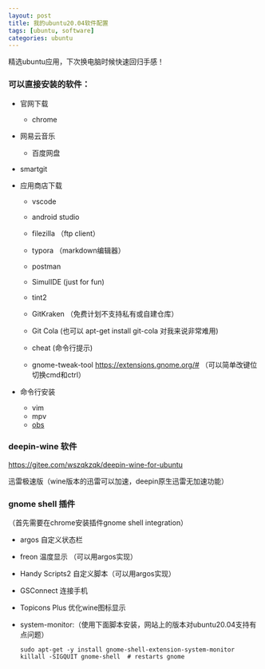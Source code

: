 ```yaml
---
layout: post
title: 我的ubuntu20.04软件配置
tags: [ubuntu, software]
categories: ubuntu
---
```


精选ubuntu应用，下次换电脑时候快速回归手感！

### 可以直接安装的软件：

- 官网下载

  - chrome
- 网易云音乐
  - 百度网盘
- smartgit
  
- 应用商店下载

  - vscode

  - android studio

  - filezilla （ftp client）

  - typora （markdown编辑器）

  - postman

  - SimulIDE (just for fun)

  - tint2

  - GitKraken （免费计划不支持私有或自建仓库）

  - Git Cola (也可以 apt-get install git-cola 对我来说非常难用)

  - cheat (命令行提示)

  - gnome-tweak-tool https://extensions.gnome.org/# （可以简单改键位 切换cmd和ctrl）

- 命令行安装

  - vim
  - mpv
  - [obs](https://obsproject.com/wiki/install-instructions#linux) 



### deepin-wine 软件

https://gitee.com/wszqkzqk/deepin-wine-for-ubuntu

迅雷极速版（wine版本的迅雷可以加速，deepin原生迅雷无加速功能）



### gnome shell 插件

（首先需要在chrome安装插件gnome shell integration）

- argos 自定义状态栏

- freon 温度显示 （可以用argos实现）

- Handy Scripts2 自定义脚本（可以用argos实现）

- GSConnect 连接手机

- Topicons Plus 优化wine图标显示

- system-monitor:（使用下面脚本安装，网站上的版本对ubuntu20.04支持有点问题）

    ```
    sudo apt-get -y install gnome-shell-extension-system-monitor
    killall -SIGQUIT gnome-shell  # restarts gnome
    ```

